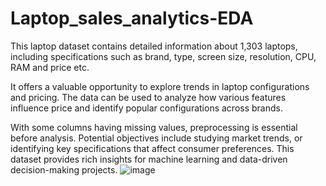 # Laptop_sales_analytics-EDA

This laptop dataset contains detailed information about 1,303 laptops, including specifications such as brand, type, screen size, resolution, CPU, RAM and price etc.

 It offers a valuable opportunity to explore trends in laptop configurations and pricing. The data can be used to analyze how various features influence price and identify popular configurations across brands.

 With some columns having missing values, preprocessing is essential before analysis. Potential objectives include studying market trends, or identifying key specifications that affect consumer preferences. This dataset provides rich insights for machine learning and data-driven decision-making projects.
![image](https://github.com/user-attachments/assets/e3565f5f-77de-4c5c-a913-fdc1a1a2d36e)
